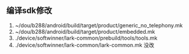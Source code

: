 ## 编译sdk修改

1. ~/dou/b288/android/build/target/product/generic_no_telephony.mk  
2. ~/dou/b288/android/build/target/product/embedded.mk
3. ./device/softwinner/lark-common/prebuild/tools/tools.mk
4. ./device/softwinner/lark-common/lark-common.mk 没改